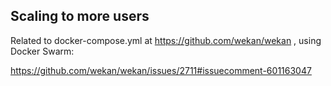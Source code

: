 ## Scaling to more users

Related to docker-compose.yml at https://github.com/wekan/wekan , using Docker Swarm:

https://github.com/wekan/wekan/issues/2711#issuecomment-601163047